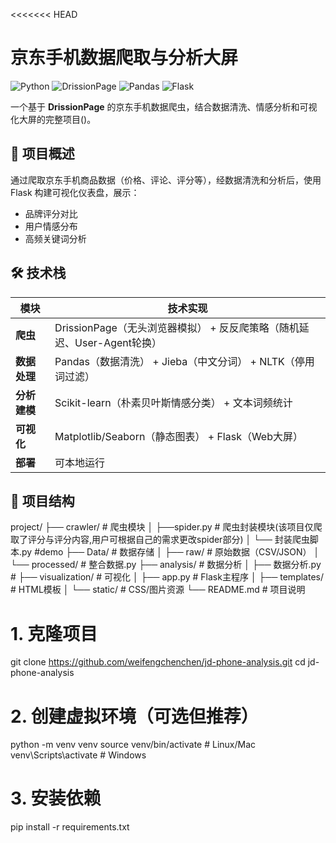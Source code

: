 <<<<<<< HEAD
# 京东手机数据爬取与分析大屏

![Python](https://img.shields.io/badge/Python-3.8%2B-blue)
![DrissionPage](https://img.shields.io/badge/DrissionPage-%E2%9C%93-green)
![Pandas](https://img.shields.io/badge/Pandas-%F0%9F%93%8A-orange)
![Flask](https://img.shields.io/badge/Flask-Web%20App-lightgrey)

一个基于 **DrissionPage** 的京东手机数据爬虫，结合数据清洗、情感分析和可视化大屏的完整项目()。

## 📌 项目概述

通过爬取京东手机商品数据（价格、评论、评分等），经数据清洗和分析后，使用 Flask 构建可视化仪表盘，展示：
- 品牌评分对比
- 用户情感分布
- 高频关键词分析

## 🛠️ 技术栈

| 模块          | 技术实现                                                                 |
|---------------|--------------------------------------------------------------------------|
| **爬虫**      | DrissionPage（无头浏览器模拟） + 反反爬策略（随机延迟、User-Agent轮换） |
| **数据处理**  | Pandas（数据清洗） + Jieba（中文分词） + NLTK（停用词过滤）             |
| **分析建模**  | Scikit-learn（朴素贝叶斯情感分类） + 文本词频统计                       |
| **可视化**    | Matplotlib/Seaborn（静态图表） + Flask（Web大屏）                       |
| **部署**      | 可本地运行  |


## 📂 项目结构
project/
├── crawler/ # 爬虫模块
│ ├──spider.py # 爬虫封装模块(该项目仅爬取了评分与评分内容,用户可根据自己的需求更改spider部分)
│ └── 封装爬虫脚本.py #demo
├── Data/ # 数据存储
│ ├── raw/ # 原始数据（CSV/JSON）
│ └── processed/ # 整合数据.py
├── analysis/ # 数据分析
│ ├── 数据分析.py #
├── visualization/ # 可视化
│ ├── app.py # Flask主程序
│ ├── templates/ # HTML模板
│ └── static/ # CSS/图片资源
└── README.md # 项目说明

# 1. 克隆项目
git clone https://github.com/weifengchenchen/jd-phone-analysis.git
cd jd-phone-analysis

# 2. 创建虚拟环境（可选但推荐）
python -m venv venv
source venv/bin/activate  # Linux/Mac
venv\Scripts\activate    # Windows

# 3. 安装依赖
pip install -r requirements.txt

